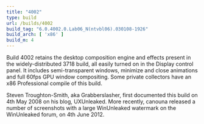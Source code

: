 ```yaml
---
title: "4002"
type: build
url: /builds/4002
build_tag: "6.0.4002.0.Lab06_N(ntvbl06).030108-1926"
build_arch: [ 'x86' ]
build_m: 4
---
```


Build 4002 retains the desktop composition engine and effects present in the widely-distributed 3718 build, all easily turned on in the Display control panel. It includes semi-transparent windows, minimize and close animations and full 60fps GPU window compositing. Some private collectors have an x86 Professional compile of this build.

Steven Troughton-Smith, aka Grabberslasher, first documented this build on 4th May 2008 on his blog, UXUnleaked. More recently, canouna released a number of screenshots with a large WinUnleaked watermark on the WinUnleaked forum, on 4th June 2012.